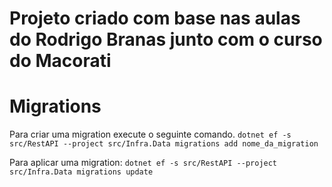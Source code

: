 # Projeto criado com base nas aulas do Rodrigo Branas junto com o curso do Macorati

# Migrations
Para criar uma migration execute o seguinte comando.
`dotnet ef -s src/RestAPI --project src/Infra.Data migrations add nome_da_migration`

Para aplicar uma migration:
`dotnet ef -s src/RestAPI --project src/Infra.Data migrations update`